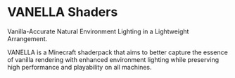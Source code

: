 # VANELLA Shaders
Vanilla-Accurate Natural Environment Lighting in a Lightweight Arrangement. 

VANELLA is a Minecraft shaderpack that aims to better capture the essence of vanilla rendering with enhanced environment lighting while preserving high performance and playability on all machines.
